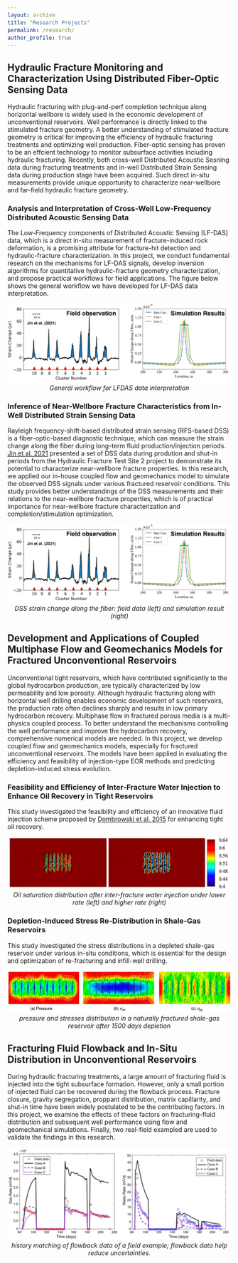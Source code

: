 ```yaml
---
layout: archive
title: "Research Projects"
permalink: /research/
author_profile: true
---
```


## Hydraulic Fracture Monitoring and Characterization Using Distributed Fiber-Optic Sensing Data

Hydraulic fracturing with plug-and-perf completion technique along horizontal wellbore is widely used in the economic development of unconventional reservoirs. Well performance is directly linked to the stimulated fracture geometry. 
A better understanding of stimulated fracture geometry is critical for improving the efficiency of hydraulic fracturing treatments and optimizing well production. Fiber-optic sensing has proven to be an effcient technology to monitor subsurface activities including hydraulic fracturing. Recently, both cross-well Distributed Acoustic Sesning data during fracturing treatments and in-well Distributed Strain Sensing data during production stage have been acquired. Such direct in-situ measurements provide unique opportunity to characterize near-wellbore and far-field hydraulic fracture geometry.  


### Analysis and Interpretation of Cross-Well Low-Frequency Distributed Acoustic Sensing Data

The Low-Frequency components of Distributed Acoustic Sensing (LF-DAS) data, 
which is a direct in-situ measurement of fracture-induced rock deformation, is a promising attribute for fracture-hit detection and hydraulic-fracture characterization. In this project, we conduct fundamental research on the mechanisms for 
LF-DAS signals, develop inversion algorithms for quantitative hydraulic-fracture geometry characterization, and propose practical workflows for field applications. The figure below shows the general workflow we have developed for LF-DAS data interpretation.

<p align="center">
  <img src="../images/dss.tif" />
  <br>
  <em> General workflow for LFDAS data interpretation</em>
</p>


### Inference of Near-Wellbore Fracture Characteristics from In-Well Distributed Strain Sensing Data

Rayleigh frequency-shift-based distributed strain sensing (RFS-based DSS) is a fiber-optic-based diagnostic technique, which can measure the strain change along the fiber during long-term fluid production/injection periods. [Jin et al. 2021](https://doi.org/10.2118/205394-PA) presented a set of DSS data during prodution and shut-in periods from the Hydraulic Fracture Test Site 2 project to demonstrate its potential to characterize near-wellbore fracture properties. In this research, we applied our in-house coupled flow and geomechanics model to simulate the observed DSS signals under various fractured reservoir conditions. This study provides better understandings of the DSS measurements and their relations to the near-wellbore fracture properties, which is of practical importance for near-wellbore fracture characterization and completion/stimulation optimization.

<p align="center">
  <img src="../images/dss.tif" />
  <br>
  <em> DSS strain change along the fiber: field data (left) and simulation result (right)</em>
</p>


## Development and Applications of Coupled Multiphase Flow and Geomechanics Models for Fractured Unconventional Reservoirs

Unconventional tight reservoirs, which have contributed significantly to the global hydrocarbon production, are typically characterized by low permeability and low porosity. Although hydraulic fracturing along with horizontal well drilling enables
economic development of such reservoirs, the production rate often declines sharply and results in low primary hydrocarbon recovery. Multiphase flow in fractured porous media is a multi-physics coupled process. To better understand the mechanisms 
controlling the well performance and improve the hydrocarbon recovery, comprehensive numerical models are needed. In this project, we develop coupled flow and geomechanics models, especially for fractured unconventional reservoirs. The models have been
applied in evaluating the efficiency and feasibility of injection-type EOR methods and predicting depletion-induced stress evolution.

### Feasibility and Efficiency of Inter-Fracture Water Injection to Enhance Oil Recovery in Tight Reservoirs
This study investigated the feasibility and efficiency of an innovative fluid injection scheme proposed by [Dombrowski et al. 2015](https://patents.google.com/patent/US20130228337) for enhancing tight oil recovery.

<p align="center">
  <img src="../images/FluidInjection.tif" />
  <br>
  <em> Oil saturation distribution after inter-fracture water injection under lower rate (left) and higher rate (right)</em>
</p>

### Depletion-Induced Stress Re-Distribution in Shale-Gas Reservoirs
This study investigated the stress distributions in a depleted shale-gas reservoir under various in-situ conditions, which is essential for the design and optimization of re-fracturing and infill-well drilling.

<p align="center">
  <img src="../images/stress.tif" />
  <br>
  <em> pressure and stresses distribution in a naturally fractured shale-gas reservoir after 1500 days depletion</em>
</p>


## Fracturing Fluid Flowback and In-Situ Distribution in Unconventional Reservoirs
During hydraulic fracturing treatments, a large amount of fracturing fluid is injected into the tight subsurface formation. However, only a small portion of injected fluid can be recovered during the flowback process. Fracture closure, gravity segregation,
proppant distribution, matrix capillarity, and shut-in time have been widely postulated to be the contributing factors. In this project, we examine the effects of these factors on fracturing-fluid distribution and subsequent well performance using
flow and geomechanical simulations. Finally, two real-field exampled are used to validate the findings in this research. 

<p align="center">
  <img src="../images/flowback.png" />
  <br>
  <em> history matching of flowback data of a field example; flowback data help reduce uncertainties. </em>
</p>


